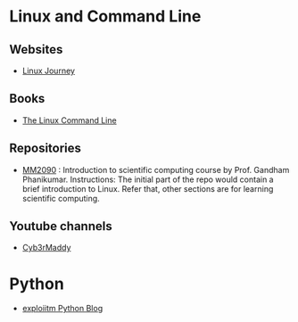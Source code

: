 # Linux and Command Line

## Websites

- [Linux Journey](https://linuxjourney.com/)

## Books

- [The Linux Command Line](http://linuxcommand.org/tlcl.php)

## Repositories

- [MM2090](https://github.com/gphanikumar/MM2090?tab=readme-ov-file#ubuntu-linux-commands) :
Introduction to scientific computing course by Prof. Gandham Phanikumar.
Instructions: The initial part of the repo would contain a brief introduction to
Linux. Refer that, other sections are for learning scientific computing. 

## Youtube channels

- [Cyb3rMaddy](https://youtu.be/3JExlyA_iAs?si=bmxyTkYxi14cnMDf)

# Python

- [exploiitm Python Blog](https://exploiitm.github.io/blog/resources/resource1/)
